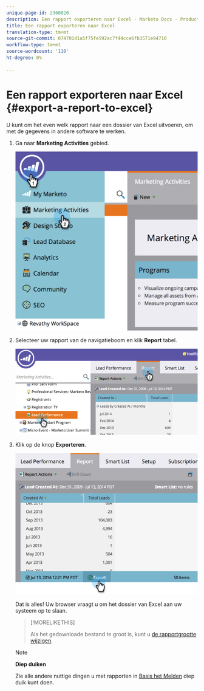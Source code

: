 ```yaml
---
unique-page-id: 2360020
description: Een rapport exporteren naar Excel - Marketo Docs - Productdocumentatie
title: Een rapport exporteren naar Excel
translation-type: tm+mt
source-git-commit: 074701d1a5f75fe592ac7f44cce6fb3571e94710
workflow-type: tm+mt
source-wordcount: '110'
ht-degree: 0%

---
```



# Een rapport exporteren naar Excel {#export-a-report-to-excel}

U kunt om het even welk rapport naar een dossier van Excel uitvoeren, om met de gegevens in andere software te werken.

1. Ga naar **Marketing Activities** gebied.

   ![](assets/image2014-9-16-13-3a11-3a14.png)

1. Selecteer uw rapport van de navigatieboom en klik **Report** tabel.

   ![](assets/image2014-9-16-13-3a11-3a18.png)

1. Klik op de knop **Exporteren**.

   ![](assets/image2014-9-16-13-3a11-3a21.png)

   Dat is alles! Uw browser vraagt u om het dossier van Excel aan uw systeem op te slaan.

   >[!MORELIKETHIS]
   >
   >
   >
   >Als het gedownloade bestand te groot is, kunt u [de rapportgrootte wijzigen](../../../../product-docs/reporting/basic-reporting/editing-reports/configure-report-size.md).

   >[!NOTE]
   >
   >**Diep duiken**
   >
   >
   >Zie alle andere nuttige dingen u met rapporten in [Basis het Melden](http://docs.marketo.com/display/docs/basic+reporting) diep duik kunt doen.

